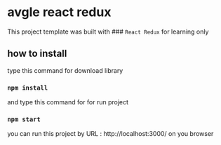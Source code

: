 # avgle react redux

This project template was built with ### `React Redux` for learning only

## how to install

type this command for download library

### `npm install`

and type this command for for run project

### `npm start`

you can run this project by URL : http://localhost:3000/ on you browser